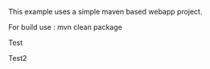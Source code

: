 This example uses a simple maven based webapp project.

For build use : mvn clean package

Test

Test2
